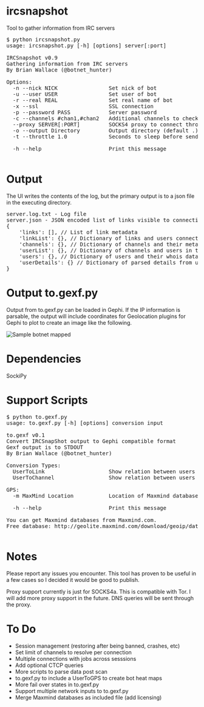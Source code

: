 ircsnapshot
===========

Tool to gather information from IRC servers

<pre>$ python ircsnapshot.py
usage: ircsnapshot.py [-h] [options] server[:port]

IRCSnapshot v0.9
Gathering information from IRC servers
By Brian Wallace (@botnet_hunter)

Options:
  -n --nick NICK                Set nick of bot
  -u --user USER                Set user of bot
  -r --real REAL                Set real name of bot
  -x --ssl                      SSL connection
  -p --password PASS            Server password
  -c --channels #chan1,#chan2   Additional channels to check
  --proxy SERVER[:PORT]         SOCKS4 proxy to connect through
  -o --output Directory         Output directory (default .)
  -t --throttle 1.0             Seconds to sleep before sending commands (default 1)

  -h --help                     Print this message

</pre>

Output
======
The UI writes the contents of the log, but the primary output is to a json file in the executing directory.
<pre>
server.log.txt - Log file
server.json - JSON encoded list of links visible to connecting user
{
    'links': [], // List of link metadata
    'linkList': {}, // Dictionary of links and users connected to them
    'channels': {}, // Dictionary of channels and their metadata
    'userList': {}, // Dictionary of channels and users in them
    'users': {}, // Dictionary of users and their whois data
    'userDetails': {} // Dictionary of parsed details from user's whois
}
</pre>

Output to.gexf.py
=================
Output from to.gexf.py can be loaded in Gephi.  If the IP information is parsable, the output will include coordinates for Geolocation plugins for Gephi to plot to create an image like the following.

![Sample botnet mapped](https://raw2.github.com/bwall/ircsnapshot/master/ircsnapshot/example.png)

Dependencies
============
SockiPy

Support Scripts
===============
<pre>$ python to.gexf.py
usage: to.gexf.py [-h] [options] conversion input

to.gexf v0.1
Convert IRCSnapShot output to Gephi compatible format
Gexf output is to STDOUT
By Brian Wallace (@botnet_hunter)

Conversion Types:
  UserToLink                    Show relation between users and links
  UserToChannel                 Show relation between users and channels

GPS:
  -m MaxMind Location           Location of Maxmind database files (default .)

  -h --help                     Print this message

You can get Maxmind databases from Maxmind.com.
Free database: http://geolite.maxmind.com/download/geoip/database/GeoLiteCity_CSV/GeoLiteCity-latest.zip

</pre>

Notes
=====
Please report any issues you encounter.  This tool has proven to be useful in a few cases so I decided it would be good to publish.

Proxy support currently is just for SOCKS4a.  This is compatible with Tor.  I will add more proxy support in the future.  DNS queries will be sent through the proxy.

To Do
=====
 * Session management (restoring after being banned, crashes, etc)
 * Set limit of channels to resolve per connection
 * Multiple connections with jobs across sesssions
 * Add optional CTCP queries
 * More scripts to parse data post scan
 * to.gexf.py to include a UserToGPS to create bot heat maps
 * More fail over states in to.gexf.py
 * Support multiple network inputs to to.gexf.py
 * Merge Maxmind databases as included file (add licensing)
